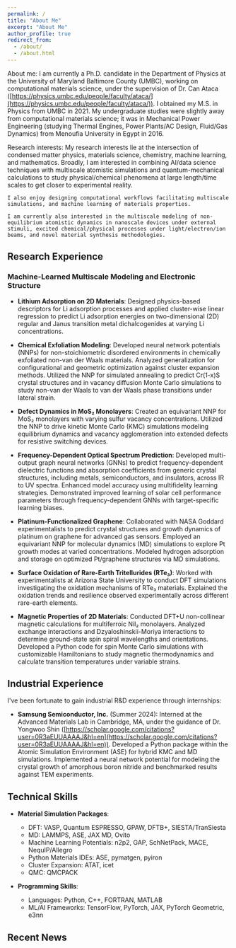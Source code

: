 ```yaml
---
permalink: /
title: "About Me"
excerpt: "About Me"
author_profile: true
redirect_from: 
  - /about/
  - /about.html
---
```


About me: I am currently a Ph.D. candidate in the Department of Physics at the University of Maryland Baltimore County (UMBC), working on computational materials science, under the supervision of Dr. Can Ataca ([https://physics.umbc.edu/people/faculty/ataca/](https://physics.umbc.edu/people/faculty/ataca/)). I obtained my M.S. in Physics from UMBC in 2021. My undergraduate studies were slightly away from computational materials science; it was in Mechanical Power Engineering (studying Thermal Engines, Power Plants/AC Design, Fluid/Gas Dynamics) from Menoufia University in Egypt in 2016. 

Research interests: My research interests lie at the intersection of condensed matter physics, materials science, chemistry, machine learning, and mathematics. Broadly, I am interested in combining AI/data science techniques with multiscale atomistic simulations and quantum-mechanical calculations to study physical/chemical phenomena at large length/time scales to get closer to experimental reality. 

    I also enjoy designing computational workflows facilitating multiscale simulations, and machine learning of materials properties. 
    
    I am currently also interested in the multiscale modeling of non-equilibrium atomistic dynamics in nanoscale devices under external stimuli, excited chemical/physical processes under light/electron/ion beams, and novel material synthesis methodologies.

## Research Experience

### Machine-Learned Multiscale Modeling and Electronic Structure

- **Lithium Adsorption on 2D Materials**: Designed physics-based descriptors for Li adsorption processes and applied cluster-wise linear regression to predict Li adsorption energies on two-dimensional (2D) regular and Janus transition metal dichalcogenides at varying Li concentrations.

- **Chemical Exfoliation Modeling**: Developed neural network potentials (NNPs) for non-stoichiometric disordered environments in chemically exfoliated non-van der Waals materials. Analyzed generalization for configurational and geometric optimization against cluster expansion methods. Utilized the NNP for simulated annealing to predict Cr(1-x)S crystal structures and in vacancy diffusion Monte Carlo simulations to study non-van der Waals to van der Waals phase transitions under lateral strain.

- **Defect Dynamics in MoS₂ Monolayers**: Created an equivariant NNP for MoS₂ monolayers with varying sulfur vacancy concentrations. Utilized the NNP to drive kinetic Monte Carlo (KMC) simulations modeling equilibrium dynamics and vacancy agglomeration into extended defects for resistive switching devices.

- **Frequency-Dependent Optical Spectrum Prediction**: Developed multi-output graph neural networks (GNNs) to predict frequency-dependent dielectric functions and absorption coefficients from generic crystal structures, including metals, semiconductors, and insulators, across IR to UV spectra. Enhanced model accuracy using multifidelity learning strategies. Demonstrated improved learning of solar cell performance parameters through frequency-dependent GNNs with target-specific learning biases.

- **Platinum-Functionalized Graphene**: Collaborated with NASA Goddard experimentalists to predict crystal structures and growth dynamics of platinum on graphene for advanced gas sensors. Employed an equivariant NNP for molecular dynamics (MD) simulations to explore Pt growth modes at varied concentrations. Modeled hydrogen adsorption and storage on optimized Pt/graphene structures via MD simulations.

- **Surface Oxidation of Rare-Earth Tritellurides (RTe₃)**: Worked with experimentalists at Arizona State University to conduct DFT simulations investigating the oxidation mechanisms of RTe₃ materials. Explained the oxidation trends and resilience observed experimentally across different rare-earth elements.

- **Magnetic Properties of 2D Materials**: Conducted DFT+U non-collinear magnetic calculations for multiferroic NiI₂ monolayers. Analyzed exchange interactions and Dzyaloshinskii-Moriya interactions to determine ground-state spin spiral wavelengths and orientations. Developed a Python code for spin Monte Carlo simulations with customizable Hamiltonians to study magnetic thermodynamics and calculate transition temperatures under variable strains.

## Industrial Experience

I've been fortunate to gain industrial R&D experience through internships:

- **Samsung Semiconductor, Inc.** (Summer 2024): Interned at the Advanced Materials Lab in Cambridge, MA, under the guidance of Dr. Yongwoo Shin ([https://scholar.google.com/citations?user=0R3aEUUAAAAJ&hl=en](https://scholar.google.com/citations?user=0R3aEUUAAAAJ&hl=en)). Developed a Python package within the Atomic Simulation Environment (ASE) for hybrid KMC and MD simulations. Implemented a neural network potential for modeling the crystal growth of amorphous boron nitride and benchmarked results against TEM experiments.

## Technical Skills

- **Material Simulation Packages**:
  - DFT: VASP, Quantum ESPRESSO, GPAW, DFTB+, SIESTA/TranSiesta
  - MD: LAMMPS, ASE, JAX MD, Ovito
  - Machine Learning Potentials: n2p2, GAP, SchNetPack, MACE, NequIP/Allegro
  - Python Materials IDEs: ASE, pymatgen, pyiron
  - Cluster Expansion: ATAT, icet
  - QMC: QMCPACK

- **Programming Skills**:
  - Languages: Python, C++, FORTRAN, MATLAB
  - ML/AI Frameworks: TensorFlow, PyTorch, JAX, PyTorch Geometric, e3nn


## Recent News

<!--- **August 2024**: Completed an internship at Samsung Semiconductor's Advanced Materials Lab, developing a Package for hybrid KMC/MD simulations for amorphous BN growth.-->


